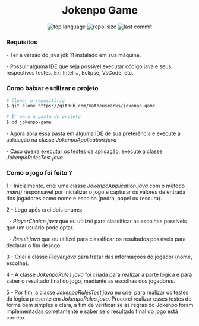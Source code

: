 <h1 align="center">Jokenpo Game</h1>


<p align="center">
  <img alt="top language" src="https://img.shields.io/github/languages/top/matheusmarks/jokenpo-game.svg" />
  <img alt="repo-size" src="https://img.shields.io/github/repo-size/matheusmarks/jokenpo-game.svg" />
  <img alt="last commit" src="https://img.shields.io/github/last-commit/matheusmarks/jokenpo-game.svg" />
</p>


<h3>Requisitos</h3>
<p> - Ter a versão do java jdk 11 instalado em sua máquina.</p>
<p> - Possuir alguma IDE que seja possível executar código java e seus respectivos testes. Ex: IntelliJ, Eclipse, VsCode, etc.</p>

<h3>Como baixar e utilizar o projeto</h3>

 ```bash
# Clonar o repositório
$ git clone https://github.com/matheusmarks/jokenpo-game

# Ir para a pasta do projeto
$ cd jokenpo-game
```

<p> - Agora abra essa pasta em alguma IDE de sua preferência e execute a aplicação na classe <i>JokenpoApplication.java</i></p>
<p> - Caso queira executar os testes da aplicação, execute a classe <i>JokenpoRulesTest.java</i></p>


<h3>Como o jogo foi feito ?</h3>

<p> 1 - Inicialmente, criei uma classe <i>JokenpoApplication.java</i> com o método <i>main()</i> responsável por inicializar o jogo e  
  capturar os valores de entrada dos jogadores como nome e escolha (pedra, papel ou tesoura). </p>
<p> 2 - Logo após crei dois enums: </p>
<p>&nbsp - <i>PlayerChoice.java</i> que eu utilizei para classificar as escolhas possíveis que um usuário pode optar.</p>
<p>&nbsp - <i>Result.java</i> que eu utilizei para classificar os resultados possíveis para declarar o fim de jogo.</p>
<p> 3 - Criei a classe <i>Player.java</i> para tratar das informações do jogador (nome, escolha).</p> 
<p> 4 - A classe <i>JokenpoRules.java</i> foi criada para realizar a parte lógica e para saber o resultado final do jogo, mediante as escolhas dos jogadores.</p>
<p> 5 - Por fim, a classe <i>JokenpoRulesTest.java</i> eu criei para realizar os testes da lógica presente em <i>JokenpoRules.java</i>. Procurei realizar esses testes de forma bem simples e clara, a fim de verificar se as regras do Jokenpo foram implementadas corretamente e saber se o resultado final do jogo está correto.<i>

